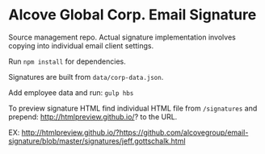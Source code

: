 # Alcove Global Corp. Email Signature

Source management repo. Actual signature implementation involves copying into individual email client settings.

Run `npm install` for dependencies.

Signatures are built from `data/corp-data.json`.

Add employee data and run:
`gulp hbs`

To preview signature HTML find individual HTML file from `/signatures` and prepend:
http://htmlpreview.github.io/?
to the URL.


EX:
http://htmlpreview.github.io/?https://github.com/alcovegroup/email-signature/blob/master/signatures/jeff.gottschalk.html